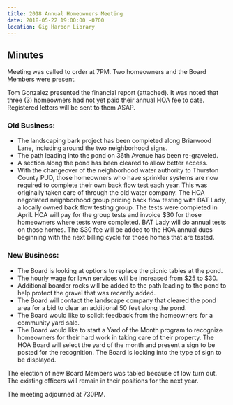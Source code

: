 ```yaml
---
title: 2018 Annual Homeowners Meeting
date: 2018-05-22 19:00:00 -0700
location: Gig Harbor Library
---
```


## Minutes

Meeting was called to order at 7PM. Two homeowners and the Board Members were present.

Tom Gonzalez presented the financial report (attached). It was noted that three (3) homeowners had not yet paid their annual HOA fee to date. Registered letters will be sent to them ASAP.

### Old Business:

* The landscaping bark project has been completed along Briarwood Lane, including around the two neighborhood signs.
* The path leading into the pond on 36th Avenue has been re-graveled.
* A section along the pond has been cleared to allow better access.
* With the changeover of the neighborhood water authority to Thurston County PUD, those homeowners who have sprinkler systems are now required to complete their own back flow test each year. This was originally taken care of through the old water company. The HOA negotiated neighborhood group pricing back flow testing with BAT Lady, a locally owned back flow testing group. The tests were completed in April. HOA will pay for the group tests and invoice $30 for those homeowners where tests were completed. BAT Lady will do annual tests on those homes. The $30 fee will be added to the HOA annual dues beginning with the next billing cycle for those homes that are tested.

### New Business:

* The Board is looking at options to replace the picnic tables at the pond.
* The hourly wage for lawn services will be increased from $25 to $30.
* Additional boarder rocks will be added to the path leading to the pond to help protect the gravel that was recently added.
* The Board will contact the landscape company that cleared the pond area for a bid to clear an additional 50 feet along the pond.
* The Board would like to solicit feedback from the homeowners for a community yard sale.
* The Board would like to start a Yard of the Month program to recognize homeowners for their hard work in taking care of their property. The HOA Board will select the yard of the month and present a sign to be posted for the recognition. The Board is looking into the type of sign to be displayed.

The election of new Board Members was tabled because of low turn out. The existing officers will remain in their positions for the next year.

The meeting adjourned at 730PM.
